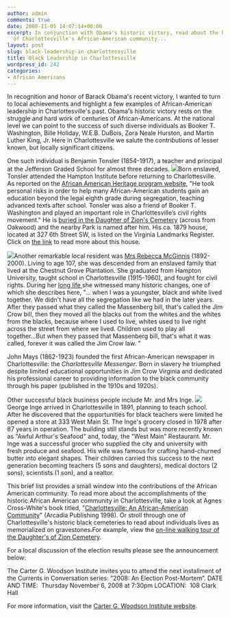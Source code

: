 ```yaml
---
author: admin
comments: true
date: 2008-11-05 14:07:14+00:00
excerpt: In conjunction with Obama's historic victory, read about the historic successes
  of Charlottesville's African-American community...
layout: post
slug: black-leadership-in-charlottessville
title: Black Leadership in Charlottesville
wordpress_id: 242
categories:
- African Americans
---
```


In recognition and honor of Barack Obama's recent victory, I wanted to turn to local achievements and highlight a few examples of African-American leadership in Charlottesville's past. Obama's historic victory rests on the struggle and hard work of centuries of African-Americans. At the national level we can point to the success of such diverse individuals as Booker T. Washington, Bille Holiday, W.E.B. DuBois, Zora Neale Hurston, and Martin Luther King, Jr. Here in Charlottesville we salute the contributions of lesser known, but locally significant citizens.

One such individual is Benjamin Tonsler (1854-1917), a teacher and principal at the Jefferson Graded School for almost three decades. [![](http://www.locohistory.org/blog/albemarle/wp-content/uploads/2008/11/benjamintonslerhse.jpg)](http://www.locohistory.org/blog/albemarle/wp-content/uploads/2008/11/benjamintonslerhse.jpg)Born enslaved, Tonsler attended the Hampton Institute before returning to Charlottesville. As reported on the [African American Heritage program website](http://www.aaheritageva.org/search/sites.php?site_id=600), "He took personal risks in order to help many African-American students gain an education beyond the legal eighth grade during segregation, teaching advanced texts after school. Tonsler was also a friend of Booker T. Washington and played an important role in Charlottesville’s civil rights movement." He is [buried in the Daughter of Zion's Cemetery](http://www.virginia.edu/woodson/projects/aacaac/db/person/details/DOZ:18/) (across from Oakwood) and the nearby Park is named after him. His ca. 1879 house, located at 327 6th Street SW, is listed on the Virginia Landmarks Register. Click on [the link](http://www.dhr.virginia.gov/registers/Cities/Charlottesville/BenTonslerHouseCharlottesvilleMRA_HD_textlist.htm) to read more about this house.

[![](http://www.locohistory.org/blog/albemarle/wp-content/uploads/2008/11/rebeccamcginnis.jpg)](http://www.locohistory.org/blog/albemarle/wp-content/uploads/2008/11/rebeccamcginnis.jpg)Another remarkable local resident was [Mrs Rebecca McGinnis](http://cti.itc.virginia.edu/~aas405b/mcginnis.html) (1892-2000). Living to age 107, she was descended from an enslaved family that lived at the Chestnut Grove Plantation. She graduated from Hampton University, taught school in Charlottesville (1915-1960), and fought for civil rights. During her [long life ](http://cti.itc.virginia.edu/~aas405b/mcginnismem.html)she witnessed many historic changes, one of which she describes here, "... when I was a youngster, black and white lived  together.  We didn't have all the segregation like we had in the later  years.  After they passed what they called the Massenberg bill, that's  called the Jim Crow bill, then they moved all the blacks out from the  whites and the whites from the blacks, because where I used to live,  whites used to live right across the street from where we lived.   Children used to play all together...But when they passed that Massenberg  bill, that's what it was called, forever it was called the Jim Crow law. "

John Mays (1862-1923) founded the first African-American newspaper in Charlottesville: the _Charlottesville Messenger_. Born in slavery he triumphed despite limited educational opportunities in Jim Crow Virginia and dedicated his professional career to providing information to the black community through his paper (published in the 1910s and 1920s).

Other successful black business people include Mr. and Mrs Inge. [![](http://www.locohistory.org/blog/albemarle/wp-content/uploads/2008/11/ingegrocery.jpg)](http://www.locohistory.org/blog/albemarle/wp-content/uploads/2008/11/ingegrocery.jpg)George Inge arrived in Charlottesville in 1891, planning to teach school. After he discovered that the opportunities for black teachers were limited he opened a store at 333 West Main St. The Inge's grocery closed in 1978 after 87 years in operation. The building still stands but was more recently known as "Awful Arthur's Seafood" and, today, the "West Main" Restaurant. Mr. Inge was a successful grocer who supplied the city and university with fresh produce and seafood. His wife was famous for crafting hand-churned butter into elegant shapes. Their children carried this success to the next generation becoming teachers (5 sons and daughters), medical doctors (2 sons), scientists (1 son), and a realtor.

This brief list provides a small window into the contributions of the African American community. To read more about the accomplishments of the historic African American community in Charlottesville, take a look at Agnes Cross-White's book titled, "[Charlottesville: An African-American Community](http://www.amazon.com/Charlottesville-VA-African-American-Community-America/dp/0752408895)" (Arcadia Publishing 1998). Or stroll through one of Charlottesville's historic black cemeteries to read about individuals lives as memorialized on gravestones.For example, view the [on-line walking tour of the Daughter's of Zion Cemetery](http://www.virginia.edu/woodson/projects/aacaac/CemSearch_Walking.shtml).

For a local discussion of the election results please see the announcement below:

The Carter G. Woodson Institute invites you to attend the next installment of the Currents in Conversation series: “2008: An Election Post-Mortem”.
DATE AND TIME:  Thursday November 6, 2008 at 7:30pm
LOCATION:  108 Clark Hall

For more information, visit the [Carter G. Woodson Institute website](http://artsandsciences.virginia.edu/woodson/index.html).
